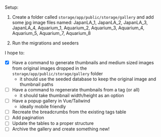 Setup:
1) Create a folder called `storage/app/public/storage/gallery` and add some jpg image files named: JapanLA_1, JapanLA_2, JapanLA_3, JapanLA_4, Aquarium_1, Aquarium_2, Aquarium_3, Aquarium_4, Aquarium_5, Aquarium_7, Aquarium_8

2) Run the migrations and seeders

I hope to:
- [x] Have a command to generate thumbnails and medium sized images from original images dropped in the `storage/app/public/storage/gallery` folder
    - it should use the seeded database to keep the original image and thumbnail paths
- [ ] Have a command to regenerate thumbnails from a tag (or all)
    - it should take thumbnail width/height as an option
- [ ] Have a popup gallery in Vue/Tailwind
    - ideally mobile friendly
- [ ] Recreate the breadcrumbs from the existing tags table
- [ ] Add pagination
- [ ] Update the tables to a proper structure
- [ ] Archive the gallery and create something new!
